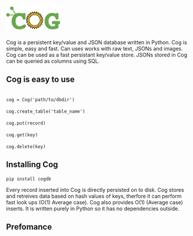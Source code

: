 # ![ScreenShot](/cog-logo.png)

Cog is a persistent key/value and JSON database written in Python. Cog is simple, easy and fast. 
Can uses works with raw text, JSONs and images. Cog can be used as a fast persistant key/value store. JSONs stored in Cog can be queried as columns using SQL.

## Cog is easy to use
```

cog = Cog('path/to/dbdir')

cog.create_table('table_name')

cog.put(record)

cog.get(key)

cog.delete(key)

```

## Installing Cog
```
pip install cogdb
```

Every record inserted into Cog is directly persisted on to disk. Cog stores and retreives data based on hash values of keys, therfore it can perform fast look ups (O(1) Average case). Cog also provides O(1) (Average case) inserts. It is written purely in Python so it has no dependencies outside. 

## Prefomance
